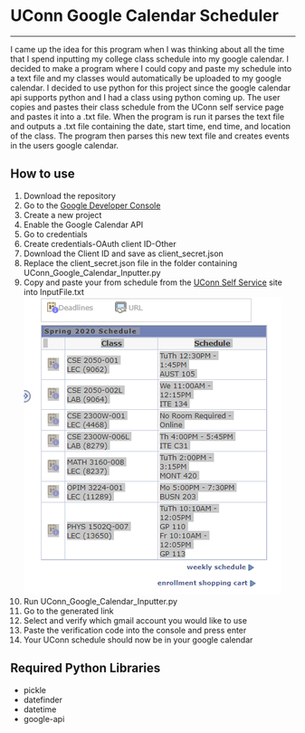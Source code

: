 # UConn Google Calendar Scheduler
---
I came up the idea for this program when I was thinking about all the time that I spend inputting my college class schedule into my google calendar. I decided to make a program where I could copy and paste my schedule into a text file and my classes would automatically be uploaded to my google calendar. I decided to use python for this project since the google calendar api supports python and I had a class using python coming up. The user copies and pastes their class schedule from the UConn self service page and pastes it into a .txt file. When the program is run it parses the text file and outputs a .txt file containing the date, start time, end time, and location of the class. The program then parses this new text file and creates events in the users google calendar.
## How to use
1. Download the repository
2. Go to the [Google Developer Console](https://console.developers.google.com/)
3. Create a new project 
4. Enable the Google Calendar API
5. Go to credentials
6. Create credentials-OAuth client ID-Other
7. Download the Client ID and save as client_secret.json
8. Replace the client_secret.json file in the folder containing UConn_Google_Calendar_Inputter.py
9. Copy and paste your from schedule from the [UConn Self Service](https://studentadmin.uconn.edu/) site into InputFile.txt 
![Image of Schedule](ScheduleImage.PNG)
10. Run UConn_Google_Calendar_Inputter.py
11. Go to the generated link
12. Select and verify which gmail account you would like to use
13. Paste the verification code into the console and press enter
14. Your UConn schedule should now be in your google calendar
## Required Python Libraries
- pickle
- datefinder
- datetime
- google-api

